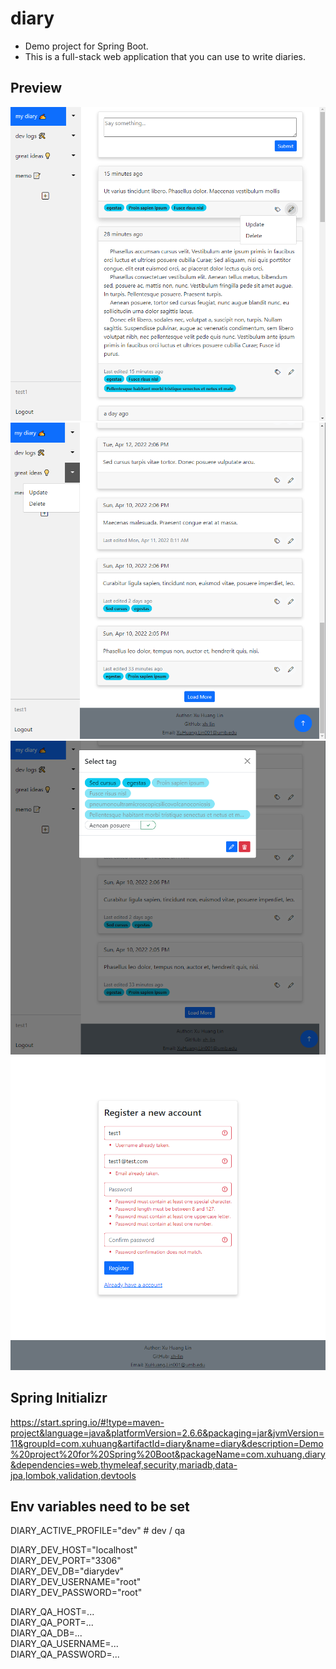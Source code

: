# diary

- Demo project for Spring Boot.
- This is a full-stack web application that you can use to write diaries.

## Preview

![Alt text](preview_images/1.png)
![Alt text](preview_images/2.png)
![Alt text](preview_images/3.png)
![Alt text](preview_images/4.png)

## Spring Initializr

https://start.spring.io/#!type=maven-project&language=java&platformVersion=2.6.6&packaging=jar&jvmVersion=11&groupId=com.xuhuang&artifactId=diary&name=diary&description=Demo%20project%20for%20Spring%20Boot&packageName=com.xuhuang.diary&dependencies=web,thymeleaf,security,mariadb,data-jpa,lombok,validation,devtools

## Env variables need to be set

DIARY_ACTIVE_PROFILE="dev" # dev / qa<br>

DIARY_DEV_HOST="localhost"<br>
DIARY_DEV_PORT="3306"<br>
DIARY_DEV_DB="diarydev"<br>
DIARY_DEV_USERNAME="root"<br>
DIARY_DEV_PASSWORD="root"<br>

DIARY_QA_HOST=...<br>
DIARY_QA_PORT=...<br>
DIARY_QA_DB=...<br>
DIARY_QA_USERNAME=...<br>
DIARY_QA_PASSWORD=...<br>
